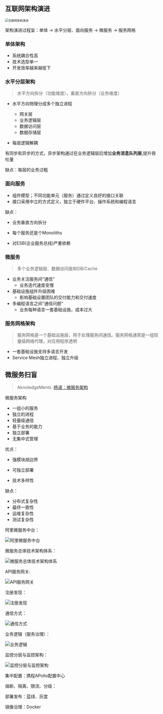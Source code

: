 ## 互联网架构演进 

<img src="./images/互联网架构演进.png" alt="互联网架构演进" style="zoom: 67%;" />

架构演进过程呈：单体 -> 水平分层、面向服务 -> 微服务 -> 服务网格

### 单体架构

- 系统耦合性高
- 技术选型单一
- 开发效率越来越低下

### 水平分层架构

> 水平方向拆分（功能维度），垂直方向拆分（业务维度）

- 水平方向物理分成多个独立进程
  -  网关层
  - 业务逻辑层
  - 数据访问层
  - 数据存储层

- 每层逻辑解耦 

有同步和异步的方式，异步架构通过在业务逻辑层后增加**业务消息队列层**,提升吞吐量

缺点：每层的业务过粗 

### 面向服务 

-  组件模型；不同功能单元（服务）通过定义良好的接口关联 
- 接口采用中立的方式定义，独立于硬件平台、操作系统和编程语言 

缺点：

-  业务垂直方向拆分
  - 每个服务还是个Monoliths

- 对ESB(企业服务总线)严重依赖 

### 微服务 

> 多个业务逻辑层、数据访问层和DB/Cache

- 业务关注服务间“通信“
  -  业务迭代速度变慢 
- 基础设施组件升级困难
  - 影响基础设置团队的交付能力和交付速度
- 多编程语言之间”通信问题“
  - 业务每种语言一套基础设施，成本过大 

### 服务网格架构 

> 服务网格是一个基础设施层，用于处理服务间通信。服务网格通常是一组轻量级网络代理，对应用程序透明

- 一套基础设施支持多语言开发 
- Service Mesh独立进程、独立升级



## 微服务扫盲
>  AknoledgeMents :[杨波：微服务架构](https://www.bilibili.com/video/BV1FZ4y1H7yb?p=15)

微服务架构

- 一组小的服务
- 独立的进程
- 轻量级通信
- 基于业务的能力
- 独立部署
- 无集中式管理

优点：

- 强模块胡边界

- 可独立部署
- 技术多样性

缺点：

- 分布式复杂性
- 最终一致性
- 运维复杂性
- 测试复杂性







阿里微服务中台：

![阿里微服务中台](C:\Users\mr_menand\Documents\GitHub\Interview-Oriented-Programming\images\阿里微服务中台.png)



微服务总体技术架构体系：

![微服务总体技术架构体系](./images/微服务总体技术架构体系.png)



API服务网关:

![API服务网关](./images/API服务网关.png)



注册发现：

![注册发现](./images/注册发现.png)

通信方式：

![通信方式](./images/通信方式.png)

业务逻辑（服务治理）：

![业务逻辑](./images/业务逻辑.png)

监控分层与监控架构：

![监控分层与监控架构](./images/监控分层与监控架构.png)

集中配置：携程APollo配置中心

熔断、隔离、限流、分级：

部署发布：蓝绿、灰度

镜像治理：Docker